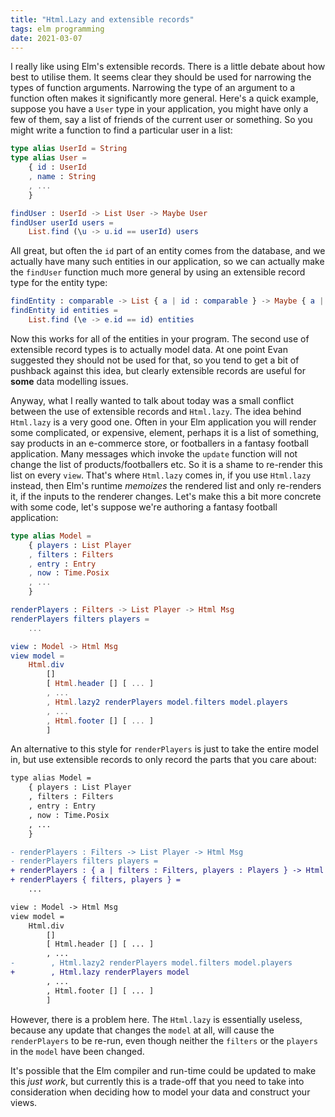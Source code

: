 ```yaml
---
title: "Html.Lazy and extensible records"
tags: elm programming
date: 2021-03-07
---
```


I really like using Elm's extensible records. There is a little debate about how best to utilise them. It seems clear they should be used for narrowing the types of function arguments. Narrowing the type of an argument to a function often makes it significantly more general. Here's a quick example, suppose you have a `User` type in your application, you might have only a few of them, say a list of friends of the current user or something. So you might write a function to find a particular user in a list:

```elm
type alias UserId = String
type alias User =
    { id : UserId
    , name : String
    , ...
    }

findUser : UserId -> List User -> Maybe User
findUser userId users =
    List.find (\u -> u.id == userId) users
```

All great, but often the `id` part of an entity comes from the database, and we actually have many such entities in our application, so we can actually make the `findUser` function much more general by using an extensible record type for the entity type:


```elm
findEntity : comparable -> List { a | id : comparable } -> Maybe { a | id : comparable }
findEntity id entities =
    List.find (\e -> e.id == id) entities
```

Now this works for all of the entities in your program. The second use of extensible record types is to actually model data. At one point Evan suggested they should not be used for that, so you tend to get a bit of pushback against this idea, but clearly extensible records are useful for **some** data modelling issues.

Anyway, what I really wanted to talk about today was a small conflict between the use of extensible records and `Html.lazy`. The idea behind `Html.lazy` is a very good one. Often in your Elm application you will render some complicated, or expensive, element, perhaps it is a list of something, say products in an e-commerce store, or footballers in a fantasy football application. Many messages which invoke the `update` function will not change the list of products/footballers etc. So it is a shame to re-render this list on every `view`. That's where `Html.lazy` comes in, if you use `Html.lazy` instead, then Elm's runtime *memoizes* the rendered list and only re-renders it, if the inputs to the renderer changes. Let's make this a bit more concrete with some code, let's suppose we're authoring a fantasy football application:

```elm
type alias Model =
    { players : List Player
    , filters : Filters
    , entry : Entry
    , now : Time.Posix
    , ...
    }

renderPlayers : Filters -> List Player -> Html Msg
renderPlayers filters players =
    ...

view : Model -> Html Msg
view model =
    Html.div
        []
        [ Html.header [] [ ... ]
        , ...
        , Html.lazy2 renderPlayers model.filters model.players
        , ...
        , Html.footer [] [ ... ]
        ]
```

An alternative to this style for `renderPlayers` is just to take the entire model in, but use extensible records to only record the parts that you care about:


```diff
type alias Model =
    { players : List Player
    , filters : Filters
    , entry : Entry
    , now : Time.Posix
    , ...
    }

- renderPlayers : Filters -> List Player -> Html Msg
- renderPlayers filters players =
+ renderPlayers : { a | filters : Filters, players : Players } -> Html Msg
+ renderPlayers { filters, players } =
    ...

view : Model -> Html Msg
view model =
    Html.div
        []
        [ Html.header [] [ ... ]
        , ...
-        , Html.lazy2 renderPlayers model.filters model.players
+        , Html.lazy renderPlayers model 
        , ...
        , Html.footer [] [ ... ]
        ]
```

However, there is a problem here. The `Html.lazy` is essentially useless, because any update that changes the `model` at all, will cause the `renderPlayers` to be re-run, even though neither the `filters` or the `players` in the `model` have been changed.

It's possible that the Elm compiler and run-time could be updated to make this *just work*, but currently this is a trade-off that you need to take into consideration when deciding how to model your data and construct your views.
